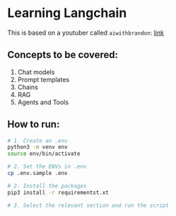 # Learning Langchain

This is based on a youtuber called `aiwithbrandon`: [link](https://www.youtube.com/@aiwithbrandon)

## Concepts to be covered:

1. Chat models
2. Prompt templates
3. Chains
4. RAG
5. Agents and Tools

## How to run:

```bash
# 1. Create an .env
python3 -m venv env
source env/bin/activate

# 2. Set the ENVs in .env
cp .env.sample .env

# 2. Install the packages
pip3 install -r requirementst.xt

# 3. Select the relevant section and run the script
```